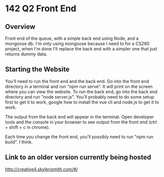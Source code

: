 # 142 Q2 Front End

## Overview
Front end of the queue, with a simple back end using Node, and a mongoose db. I'm only using mongoose because I need to for a CS260 project, when I'm done I'll replace the back end with a simpler one that just returns dummy data.

## Starting the Website
You'll need to run the front end and the back end. Go into the front end directory in a terminal and run "npm run serve". It will print on the screen where you can view the website. To run the back end, go into the back end directory and run "node server.js". You'll probably need to do some setup first to get it to work, google how to install the vue cli and node.js to get it to work.

The output from the back end will appear in the terminal. Open developer tools and the console in your browser to see output from the front end (ctrl + shift + c in chrome).

Each time you change the front end, you'll possibly need to run "npm run build". I think.
 
## Link to an older version currently being hosted
http://creative4.skylerjsmith.com/#/
